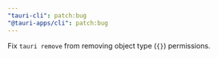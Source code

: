 ```yaml
---
"tauri-cli": patch:bug
"@tauri-apps/cli": patch:bug
---
```


Fix `tauri remove` from removing object type (`{}`) permissions.
